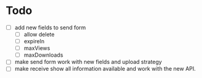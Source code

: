 # Todo

- [ ] add new fields to send form
  - [ ] allow delete
  - [ ] expireIn
  - [ ] maxViews
  - [ ] maxDownloads
- [ ] make send form work with new fields and upload strategy
- [ ] make receive show all information available and work with the new API.
